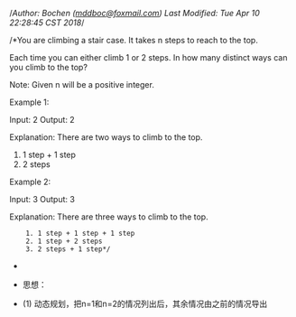 /*Author: Bochen (mddboc@foxmail.com)
Last Modified: Tue Apr 10 22:28:45 CST 2018*/

/*You are climbing a stair case. It takes n steps to reach to the top.

  Each time you can either climb 1 or 2 steps. In how many distinct ways can you climb to the top?

  Note: Given n will be a positive integer.


  Example 1:

   Input: 2
   Output:  2
  
  Explanation:  There are two ways to climb to the top.

   1. 1 step + 1 step
   2. 2 steps

  Example 2:

  Input: 3
  Output:  3

  Explanation:  There are three ways to climb to the top.

        1. 1 step + 1 step + 1 step
        2. 1 step + 2 steps
        3. 2 steps + 1 step*/

 
* 
* 思想：

* (1) 动态规划，把n=1和n=2的情况列出后，其余情况由之前的情况导出
